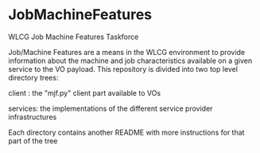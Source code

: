 JobMachineFeatures
==================

WLCG Job Machine Features Taskforce

Job/Machine Features are a means in the WLCG environment to provide information about the machine and job characteristics available on a given service to the VO payload. This repository is divided into two top level directory trees:

client  : the "mjf.py" client part available to VOs

services: the implementations of the different service provider infrastructures

Each directory contains another README with more instructions for that part of the tree

